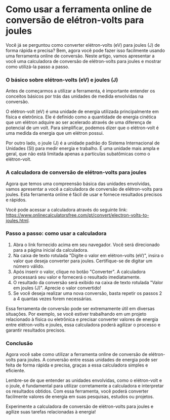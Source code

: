 Como usar a ferramenta online de conversão de elétron-volts para joules
=======================================================================

Você já se perguntou como converter elétron-volts (eV) para joules (J) de forma rápida e precisa? Bem, agora você pode fazer isso facilmente usando uma ferramenta online de conversão. Neste artigo, vamos apresentar a você uma calculadora de conversão de elétron-volts para joules e mostrar como utilizá-la passo a passo.

### O básico sobre elétron-volts (eV) e joules (J)

Antes de começarmos a utilizar a ferramenta, é importante entender os conceitos básicos por trás das unidades de medida envolvidas na conversão.

O elétron-volt (eV) é uma unidade de energia utilizada principalmente em física e eletrônica. Ele é definido como a quantidade de energia cinética que um elétron adquire ao ser acelerado através de uma diferença de potencial de um volt. Para simplificar, podemos dizer que o elétron-volt é uma medida da energia que um elétron possui.

Por outro lado, o joule (J) é a unidade padrão do Sistema Internacional de Unidades (SI) para medir energia e trabalho. É uma unidade mais ampla e geral, que não está limitada apenas a partículas subatômicas como o elétron-volt.

### A calculadora de conversão de elétron-volts para joules

Agora que temos uma compreensão básica das unidades envolvidas, vamos apresentar a você a calculadora de conversão de elétron-volts para joules. Esta ferramenta online é fácil de usar e fornece resultados precisos e rápidos.

Você pode acessar a calculadora através do seguinte link: <https://www.onlinecalculatorsfree.com/pt/convert/electron-volts-to-joules.html>.

### Passo a passo: como usar a calculadora

1. Abra o link fornecido acima em seu navegador. Você será direcionado para a página inicial da calculadora.
2. Na caixa de texto rotulada "Digite o valor em elétron-volts (eV)", insira o valor que deseja converter para joules. Certifique-se de digitar um número válido.
3. Após inserir o valor, clique no botão "Converter". A calculadora processará seu valor e fornecerá o resultado imediatamente.
4. O resultado da conversão será exibido na caixa de texto rotulada "Valor em joules (J)". Aprecie o valor convertido!
5. Se você deseja realizar uma nova conversão, basta repetir os passos 2 a 4 quantas vezes forem necessárias.

Essa ferramenta de conversão pode ser extremamente útil em diversas situações. Por exemplo, se você estiver trabalhando em um projeto relacionado à física ou eletrônica e precisar converter valores de energia entre elétron-volts e joules, essa calculadora poderá agilizar o processo e garantir resultados precisos.

### Conclusão

Agora você sabe como utilizar a ferramenta online de conversão de elétron-volts para joules. A conversão entre essas unidades de energia pode ser feita de forma rápida e precisa, graças a essa calculadora simples e eficiente.

Lembre-se de que entender as unidades envolvidas, como o elétron-volt e o joule, é fundamental para utilizar corretamente a calculadora e interpretar os resultados obtidos. Com essa ferramenta, você poderá converter facilmente valores de energia em suas pesquisas, estudos ou projetos.

Experimente a calculadora de conversão de elétron-volts para joules e agilize suas tarefas relacionadas à energia!